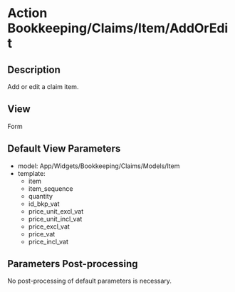 # Action Bookkeeping/Claims/Item/AddOrEdit

## Description

Add or edit a claim item.

## View

Form

## Default View Parameters

* model: App/Widgets/Bookkeeping/Claims/Models/Item
* template:
  * item
  * item_sequence
  * quantity
  * id_bkp_vat
  * price_unit_excl_vat
  * price_unit_incl_vat
  * price_excl_vat
  * price_vat
  * price_incl_vat

## Parameters Post-processing

No post-processing of default parameters is necessary.
